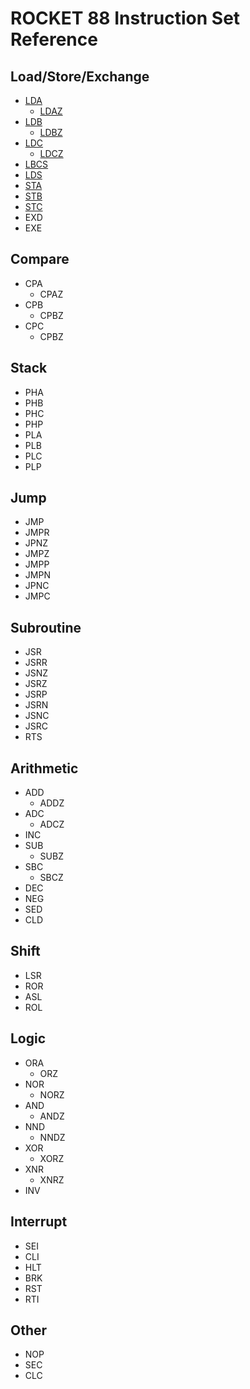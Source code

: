# ROCKET 88 Instruction Set Reference

## Load/Store/Exchange
* [LDA](ldx.md#lda-ldaz)
   * [LDAZ](ldx.md#lda-ldaz)
* [LDB](ldx.md#ldb-ldbz)
   * [LDBZ](ldx.md#ldb-ldbz)
* [LDC](ldx.md#ldc-ldcz)
   * [LDCZ](ldx.md#ldc-ldcz)
* [LBCS](ldx.md#lbcs)
* [LDS](ldx.md#lds)
* [STA](stx.md#sta)
* [STB](stx.md#stb)
* [STC](stx.md#stc)
* EXD
* EXE

## Compare
* CPA
   * CPAZ
* CPB
   * CPBZ
* CPC
   * CPBZ

## Stack
* PHA
* PHB
* PHC
* PHP
* PLA
* PLB
* PLC
* PLP

## Jump
* JMP
* JMPR
* JPNZ
* JMPZ
* JMPP
* JMPN
* JPNC
* JMPC

## Subroutine
* JSR
* JSRR
* JSNZ
* JSRZ
* JSRP
* JSRN
* JSNC
* JSRC
* RTS

## Arithmetic
* ADD
   * ADDZ
* ADC
   * ADCZ
* INC
* SUB
   * SUBZ
* SBC
   * SBCZ
* DEC
* NEG
* SED
* CLD

## Shift
* LSR
* ROR
* ASL
* ROL

## Logic
* ORA
   * ORZ
* NOR
   * NORZ
* AND
   * ANDZ
* NND
   * NNDZ
* XOR
   * XORZ
* XNR
   * XNRZ
* INV

## Interrupt
* SEI
* CLI
* HLT
* BRK
* RST
* RTI

## Other
* NOP
* SEC
* CLC
